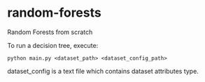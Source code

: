# random-forests
Random Forests from scratch

To run a decision tree, execute:

`python main.py <dataset_path> <dataset_config_path>`

dataset_config is a text file which contains dataset attributes type.
